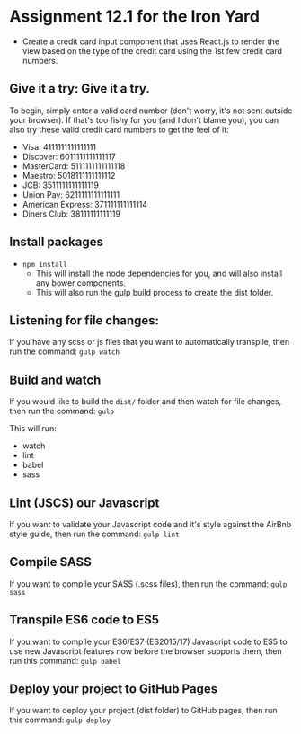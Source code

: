 # Assignment 12.1 for the Iron Yard

- Create a credit card input component that uses React.js to render the view based on the type of     the credit card using the 1st few credit card numbers.

## Give it a try: Give it a try.

To begin, simply enter a valid card number (don't worry, it's not sent outside your browser). If that's too fishy for you (and I don't blame you), you can also try these valid credit card numbers to get the feel of it:

- Visa: 4111111111111111
- Discover: 6011111111111117
- MasterCard: 5111111111111118
- Maestro: 5018111111111112
- JCB: 3511111111111119
- Union Pay: 6211111111111111
- American Express: 371111111111114
- Diners Club: 38111111111119

## Install packages

- `npm install`
  - This will install the node dependencies for you, and will also install any bower components.
  - This will also run the gulp build process to create the dist folder.


## Listening for file changes:

If you have any scss or js files that you want to automatically transpile, then run the command:
`gulp watch`


## Build and watch

If you would like to build the `dist/` folder and then watch for file changes, then run the command:
`gulp`

This will run:
- watch
- lint
- babel
- sass

## Lint (JSCS) our Javascript

If you want to validate your Javascript code and it's style against the AirBnb style guide, then run the command:
`gulp lint`

## Compile SASS

If you want to compile your SASS (.scss files), then run the command:
`gulp sass`

## Transpile ES6 code to ES5

If you want to compile your ES6/ES7 (ES2015/17) Javascript code to ES5 to use new Javascript features now before the browser supports them, then run this command:
`gulp babel`

## Deploy your project to GitHub Pages

If you want to deploy your project (dist folder) to GitHub pages, then run this command:
`gulp deploy`
